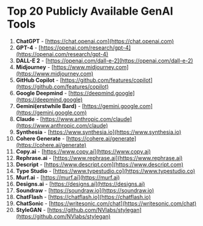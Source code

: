 # Top 20 Publicly Available GenAI Tools

1. **ChatGPT** - [https://chat.openai.com](https://chat.openai.com)
2. **GPT-4** - [https://openai.com/research/gpt-4](https://openai.com/research/gpt-4)
3. **DALL-E 2** - [https://openai.com/dall-e-2](https://openai.com/dall-e-2)
4. **Midjourney** - [https://www.midjourney.com](https://www.midjourney.com)
5. **GitHub Copilot** - [https://github.com/features/copilot](https://github.com/features/copilot)
6. **Google Deepmind** - [https://deepmind.google](https://deepmind.google)
7. **Gemini(erstwhile Bard)** - [https://gemini.google.com](https://gemini.google.com)
8. **Claude** - [https://www.anthropic.com/claude](https://www.anthropic.com/claude)
9. **Synthesia** - [https://www.synthesia.io](https://www.synthesia.io)
10. **Cohere Generate** - [https://cohere.ai/generate](https://cohere.ai/generate)
11. **Copy.ai** - [https://www.copy.ai](https://www.copy.ai)
12. **Rephrase.ai** - [https://www.rephrase.ai](https://www.rephrase.ai)
13. **Descript** - [https://www.descript.com](https://www.descript.com)
14. **Type Studio** - [https://www.typestudio.co](https://www.typestudio.co)
15. **Murf.ai** - [https://murf.ai](https://murf.ai)
16. **Designs.ai** - [https://designs.ai](https://designs.ai)
17. **Soundraw** - [https://soundraw.io](https://soundraw.io)
18. **ChatFlash** - [https://chatflash.io](https://chatflash.io)
19. **ChatSonic** - [https://writesonic.com/chat](https://writesonic.com/chat)
20. **StyleGAN** - [https://github.com/NVlabs/stylegan](https://github.com/NVlabs/stylegan)